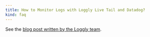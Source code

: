 ```yaml
---
title: How to Monitor Logs with Loggly Live Tail and Datadog?
kind: faq
---
```


See the [blog post written by the Loggly team][1].

[1]: https://www.loggly.com/blog/how-to-monitor-logs-with-loggly-live-tail-and-datadog/

